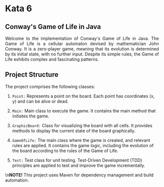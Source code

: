 # Kata 6
## Conway's Game of Life in Java

<p style="text-align: justify;">
Welcome to the implementation of Conway's Game of Life in Java. The Game of Life is a cellular automaton devised by mathematician John Conway. It is a zero-player game, meaning that its evolution is determined by its initial state, with no further input. Despite its simple rules, the Game of Life exhibits complex and fascinating patterns.
</p>


## Project Structure

The project comprises the following classes:

1. `Point:` Represents a point on the board. Each point has coordinates (x, y) and can be alive or dead.

2. `Main:` Main class to execute the game. It contains the main method that initiates the game.

3. `GraphicBoard:` Class for visualizing the board with all cells. It provides methods to display the current state of the board graphically.

4. `GameOfLife:` The main class where the game is created, and relevant rules are applied. It contains the game logic, including the evolution of the board according to the rules of the Game of Life.

5. `Test:` Test class for unit testing. Test-Driven Development (TDD) principles are applied to test and improve the game incrementally.

\n**NOTE!** This project uses Maven for dependency management and build automation.
